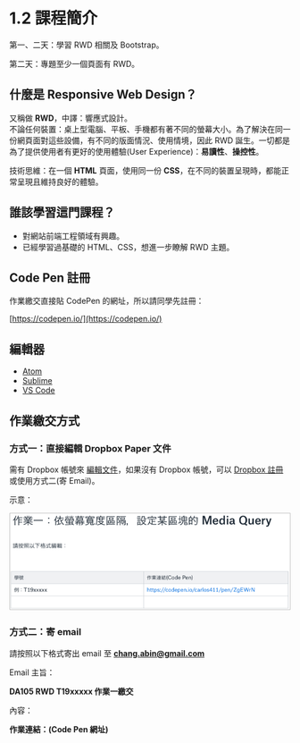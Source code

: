 # 1.2 課程簡介

第一、二天：學習 RWD 相關及 Bootstrap。 

第二天：專題至少一個頁面有 RWD。

## 什麼是 Responsive Web Design？

又稱做 **RWD**，中譯：響應式設計。  
不論任何裝置：桌上型電腦、平板、手機都有著不同的螢幕大小。為了解決在同一份網頁面對這些設備，有不同的版面情況、使用情境，因此 RWD 誕生。一切都是為了提供使用者有更好的使用體驗\(User Experience\)：**易讀性**、**操控性**。

技術思維：在一個 **HTML** 頁面，使用同一份 **CSS**，在不同的裝置呈現時，都能正常呈現且維持良好的體驗。

## 誰該學習這門課程？

* 對網站前端工程領域有興趣。
* 已經學習過基礎的 HTML、CSS，想進一步瞭解 RWD 主題。

## Code Pen 註冊

作業繳交直接貼 CodePen 的網址，所以請同學先註冊：

[https://codepen.io/](https://codepen.io/)

## 編輯器

* [Atom](https://atom.io/)
* [Sublime](https://www.sublimetext.com/)
* [VS Code](https://code.visualstudio.com/)

## 作業繳交方式

### 方式一：直接編輯 Dropbox Paper 文件

需有 Dropbox 帳號來 [編輯文件](https://paper.dropbox.com/doc/DA105-Java-RWD--AtjBlzPur0BBFecsQSzS5XyYAQ-dVjYsLkXRi9uDMKg9JOvG)，如果沒有 Dropbox 帳號，可以 [Dropbox 註冊](https://db.tt/orEu7RZK) 或使用方式二\(寄 Email\)。

示意：

![&#x4F5C;&#x696D;&#x7E73;&#x4EA4;&#x8ACB;&#x4F9D;&#x7167;&#x8868;&#x683C;&#x5167;&#x7684;&#x683C;&#x5F0F;](../.gitbook/assets/zuo-ye-jiao-jiao-shi-yi.png)

### 方式二：寄 email

請按照以下格式寄出 email 至 **chang.abin@gmail.com**

Email 主旨：

**DA105 RWD T19xxxxx 作業一繳交**

內容：

**作業連結：\(Code Pen 網址\)**

